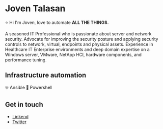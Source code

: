 # Joven Talasan

⭐ Hi I'm Joven, love to automate **ALL THE THINGS.**

A seasoned IT Professional who is passionate about server and network security. Advocate for improving the security posture and applying security controls to network, virtual, endpoints and physical assets. Experience in Healthcare IT Enterprise environments and deep domain expertise on a Windows server, VMware, NetApp HCI, hardware components, and performance tuning.

## Infrastructure automation
❇️ Ansible
🌟 Powershell


## Get in touch
- [Linkend](www.linkedin.com/in/joven-talasan)
- [Twitter](https://twitter.com/talzcloning)
